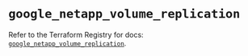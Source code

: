 # `google_netapp_volume_replication`

Refer to the Terraform Registry for docs: [`google_netapp_volume_replication`](https://registry.terraform.io/providers/hashicorp/google-beta/6.47.0/docs/resources/google_netapp_volume_replication).
